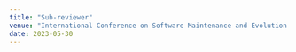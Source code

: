 ```yaml
---
title: "Sub-reviewer"
venue: "International Conference on Software Maintenance and Evolution (ICSME)"
date: 2023-05-30
---
```


